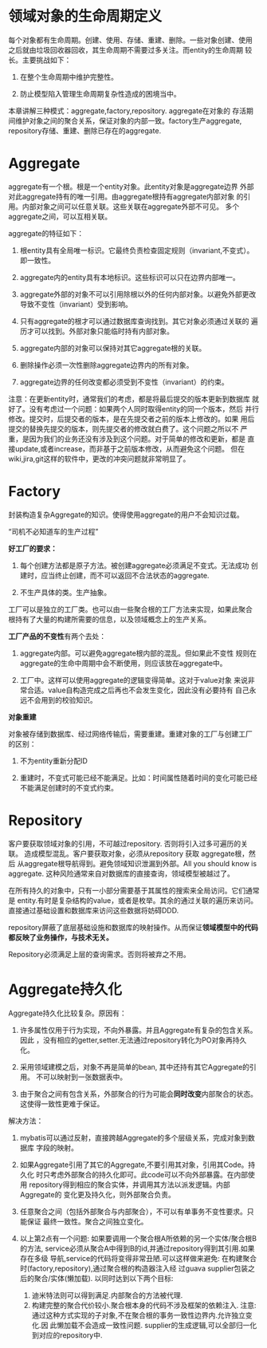 # 领域对象的生命周期定义

每个对象都有生命周期。创建、使用、存储、重建、删除。一些对象创建、使用
之后就由垃圾回收器回收，其生命周期不需要过多关注。而entity的生命周期
较长。主要挑战如下：

1. 在整个生命周期中维护完整性。

2. 防止模型陷入管理生命周期复杂性造成的困境当中。

本章讲解三种模式：aggregate,factory,repository. aggregate在对象的
存活期间维护对象之间的聚合关系，保证对象的内部一致。factory生产aggregate,
repository存储、重建、删除已存在的aggregate.

# Aggregate

aggregate有一个根。根是一个entity对象。此entity对象是aggregate边界
外部对此aggregate持有的唯一引用。由aggregate根持有aggregate内部对象
的引用。内部对象之间可以任意关联。这些关联在aggregate外部不可见。
多个aggregate之间，可以互相关联。

aggregate的特征如下：

1. 根entity具有全局唯一标识。它最终负责检查固定规则（invariant,不变式）。
即一致性。

2. aggregate内的entity具有本地标识。这些标识可以只在边界内部唯一。

3. aggregate外部的对象不可以引用除根以外的任何内部对象。以避免外部更改
导致不变性（invariant）受到影响。

4. 只有aggregate的根才可以通过数据库查询找到。其它对象必须通过关联的
遍历才可以找到。外部对象只能临时持有内部对象。

5. aggregate内部的对象可以保持对其它aggregate根的关联。

6. 删除操作必须一次性删除aggregate边界内的所有对象。

7. aggregate边界的任何改变都必须受到不变性（invariant）的约束。

注意：在更新entity时，通常我们的考虑，都是将最后提交的版本更新到数据库
就好了。没有考虑过一个问题：如果两个人同时取得entity的同一个版本，然后
并行修改。提交时，后提交者的版本，是在先提交者之前的版本上修改的。如果
用后提交的替换先提交的版本，则先提交者的修改就白费了。这个问题之所以不
严重，是因为我们的业务还没有涉及到这个问题。对于简单的修改和更新，都是
直接update,或者increase，而非基于之前版本修改，从而避免这个问题。
但在wiki,jira,git这样的软件中，更改的冲突问题就非常明显了。

# Factory

封装构造复杂Aggregate的知识。使得使用aggregate的用户不会知识过载。

“司机不必知道车的生产过程”

**好工厂的要求：**

1. 每个创建方法都是原子方法。被创建aggregate必须满足不变式。无法成功
创建时，应当终止创建，而不可以返回不合法状态的aggregate.

2. 不生产具体的类。生产抽象。

工厂可以是独立的工厂类。也可以由一些聚合根的工厂方法来实现，如果此聚合
根持有了大量的构建所需要的信息，以及领域概念上的生产关系。

**工厂产品的不变性**有两个去处：

1. aggregate内部。可以避免aggregate根内部的混乱。但如果此不变性
规则在aggregate的生命中周期中会不断使用，则应该放在aggregate中。

2. 工厂中。这样可以使用aggregate的逻辑变得简单。这对于value对象
来说非常合适。value自构造完成之后再也不会发生变化，因此没有必要持有
自己永远不会用到的校验知识。

**对象重建**

对象被存储到数据库、经过网络传输后，需要重建。重建对象的工厂与创建工厂
的区别：

1. 不为entity重新分配ID

2. 重建时，不变式可能已经不能满足。比如：时间属性随着时间的变化可能已经
不能满足创建时的不变式约束。

# Repository

客户要获取领域对象的引用，不可越过repository. 否则将引入过多可遍历的关联。
造成模型混乱。客户要获取对象，必须从repository 获取 aggregate根，然后
从aggregate根导航得到。避免领域知识泄漏到外部。All you should know
is aggregate. 这种风险通常来自对数据库的直接查询，领域模型被越过了。

在所有持久的对象中，只有一小部分需要基于其属性的搜索来全局访问。它们通常是
entity.有时是复杂结构的value，或者是枚举。其余的通过关联的遍历来访问。
直接通过基础设置和数据库来访问这些数据将妨碍DDD.

repository屏蔽了底层基础设施和数据库的映射操作。从而保证**领域模型中的代码
都反映了业务操作，与技术无关。**

Repository必须满足上层的查询需求。否则将被弃之不用。

# Aggregate持久化
Aggregate持久化比较复杂。原因有：

1. 许多属性仅用于行为实现，不向外暴露。并且Aggregate有复杂的包含关系。因此
   ，没有相应的getter,setter.无法通过repository转化为PO对象再持久化。

2. 采用领域建模之后，对象不再是简单的bean, 其中还持有其它Aggregate的引用。
   不可以映射到一张数据表中。

3. 由于聚合之间有包含关系，外部聚合的行为可能会**同时改变**内部聚合的状态。
   这使得一致性更难于保证。

解决方法：

1. mybatis可以通过反射，直接跨越Aggregate的多个层级关系，完成对象到数据库
   字段的映射。

2. 如果Aggregate引用了其它的Aggregate,不要引用其对象，引用其Code。持久化
   时只考虑外部聚合的持久化即可。此code可以不向外部暴露。在内部使用
   repository得到相应的聚合实体，并调用其方法以派发逻辑。内部Aggregate的
   变化更及持久化，则外部聚合负责。

3. 任意聚合之间（包括外部聚合与内部聚合），不可以有单事务不变性要求。只能保证
   最终一致性。聚合之间独立变化。

4. 以上第2点有一个问题: 如果要调用一个聚合根A所依赖的另一个实体/聚合根B的方法,
   service必须从聚合A中得到B的id,并通过repository得到其引用.如果存在多级
   导航,service的代码将变得非常丑陋.可以这样做来避免:
   在构建聚合时(factory,repository),通过聚合根的构造器注入经
   过guava supplier包装之后的聚合/实体(懒加载). 以同时达到以下两个目标:
   1. 迪米特法则可以得到满足.内部聚合的方法被代理.
   2. 构建完整的聚合代价较小.聚合根本身的代码不涉及框架的依赖注入.
   注意:通过这种方式实现的子对象,不在聚合根的事务一致性边界内.允许独立变化.因
   此懒加载不会造成一致性问题.
   supplier的生成逻辑,可以全部归一化到对应的repository中.
